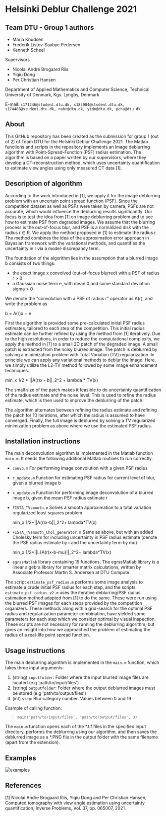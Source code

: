 # Helsinki Deblur Challenge 2021 
## Team DTU - Group 1 authors
- Maria Knudsen
- Frederik Listov-Saabye Pedersen
- Kenneth Scheel

Supervisors

- Nicolai André Brogaard Riis
- Yiqiu Dong
- Per Christian Hansen

Department of Applied Mathematics and Computer Science, Technical University of Denmark, Kgs. Lyngby, Denmark

E-mail: `s171246@student.dtu.dk, s183984@student.dtu.dk, s174488@student.dtu.dk, nabr@dtu.dk, yido@dtu.dk, pcha@dtu.dk`

## About

This GitHub repository has been created as the submission for group 1 (out of 2) of Team DTU for the Helsinki Deblur Challenge 2021.
The Matlab functions and scripts in the repository implements an image deblurring algorithm with Point-Spread-Function (PSF) radius estimation.
The algorithm is based on a paper written by our supervisors, where they develop a CT-reconstruction method, which uses uncertainty quantification to estimate view angles using only measured CT data [1].

## Description of algorithm

According to the work introduced in [1], we apply it for the image deblurring problem with an uncertain point spread function (PSF). Since the competition dataset as well as PSFs were taken by camera, PSFs are not accurate, which would influence the deblurring results significantly. Our focus is to test the idea from [1] on image deblurring problem and to see how to estimate PSF from degraded images. We assume that the blurring process is the out-of-focus blur, and PSF is a normalized disk with the radius r ∈ R. We apply the method proposed in [1] to estimate the radius r. The method combines the idea of the approximation error approach in Bayesian framework with the variational methods, and quantifies the uncertainty in r via a model-discrepancy term.

The foundation of the algorithm lies in the assumption that a blurred image b consists of two things:
- the exact image x convolved (out-of-focus blurred) with a PSF of radius r > 0
- a Gaussian noise term e, with mean 0 and some standard deviation sigma > 0

We denote the "convolution with a PSF of radius r" operator as A(r), and write the problem as

b = A(r)x + e 


First the algorithm is provided some pre-calculated initial PSF radius estimates, tailored to each step of the competition. This initial radius estimate can be further refined by using the method from [1] iteratively. Due to the high resolutions, in order to reduce the computational complexity, we apply the method in [1] to a small 2D patch of the degraded image. A small patch is extracted from the noisy blurred image. The patch is deblurred by solving a minimization problem with Total Variation (TV) regularization. In principle we can apply any variational methods to deblur the image. Here, we simply utilize the L2-TV method followed by some image enhancement techniques.

   min_x 1/2 * ||A(r)x - b||_2^2 + lambda * TV(x)

The small size of the patch makes it feasible to do uncertainty quantification of the radius estimate and the noise level. This is used to refine the radius estimate, which is then used to improve the deblurring of the patch. 

The algorithm alternates between refining the radius estimate and refining the patch for 10 iterations, after which the radius is assumed to have converged.
Finally, the full image is deblurred by solving a TV regularized minimization problem as above where we use the estimated PSF radius.


## Installation instructions
The main deconvolution algorithm is implemented in the Matlab function `main.m`. It needs the following additional Matlab routines to run correctly.

- `convb.m`  For performing image convolution with a given PSF radius

- `r_update.m`
Function for estimating PSF radius for current level of blur, given a blurred image b

- `x_update.m`
Function for performing image deconvolution of a blurred image b, given the mean PSF radius estimate r

- `FISTA_TVsmooth.m`
Solves a smooth approximation to a total variation regularized least squares problem  

   min_x  1/2*||A(r)x-b||_2^2+ lambda*TV(x)

- `FISTA_TVsmooth_Chol_generator.m`
Same as above, but with an added Cholesky term for including uncertainty in PSF radius estimate (denote the PSF radius estimate by r and the uncertainty term by mu)

   min_x  1/2*||L{A(r)x-b-mu}||_2^2+ lambda*TV(x)

- `egrssMatlab` library containing 15 functions.
The egrssMatlab library is a linear algebra library for smarter matrix calculations, written by Associate Professor Martin S. Andersen at DTU Compute. 


The script `estimate_psf_radius.m` performs some image analysis to estimate a crude initial PSF radius for each step, and the scripts `estimate_psf_radius_v2.m` uses the iterative deblurring/PSF radius estimation method adapted from [1] to do the same. These were run using the blurred PSF images for each steps provided by the competition organizers. These methods along with a grid-search for the optimal PSF radius and regularization parameter combination, have yielded some parameters for each step which we consider optimal by visual inspection. These scripts are not necessary for running the deblurring algorithm, but gives an insight into how we approached the problem of estimating the radius of a real-life point spread function. 

## Usage instructions
The main deblurring algorithm is implemented in the `main.m` function, which takes three input arguments:

1. (string) `inputfolder`: Folder where the input blurred image files are located (e.g 'path/to/input/files')
2. (string) `outputfolder`: Folder where the output deblurred images must be stored (e.g 'path/to/output/files')
3. (int) `step`: Blur category number. Values between 0 and 19

Example of calling function: 
> `main('path/to/input/files', 'path/to/output/files', 3)`

The `main.m` function opens each of the *.tif files in the specified input directory, performs the deblurring using our algorithm, and then saves the deblurred image as a *.PNG file in the output folder with the same filename (apart from the extension). 

## Examples

![examples](assets/steps_examples.png)


## References
[1] Nicolai Andre Brogaard Riis, Yiqiu Dong and Per Christian Hansen, Computed tomography with view angle estimation using uncertainty quantification, Inverse Problems, Vol. 37, pp. 065007, 2021.

